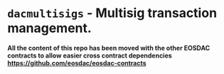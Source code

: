 # `dacmultisigs` - Multisig transaction management.

**All the content of this repo has been moved with the other EOSDAC contracts to allow easier cross contract dependencies https://github.com/eosdac/eosdac-contracts**